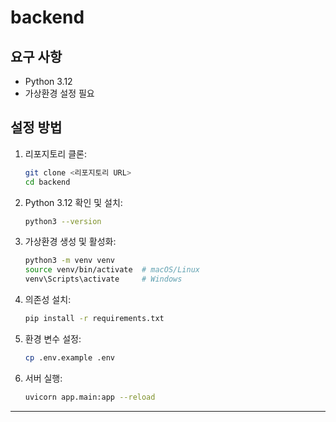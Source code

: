# backend

## 요구 사항
- Python 3.12
- 가상환경 설정 필요

## 설정 방법
1. 리포지토리 클론:
    ```bash
    git clone <리포지토리 URL>
    cd backend
    ```

2. Python 3.12 확인 및 설치:
    ```bash
    python3 --version
    ```

3. 가상환경 생성 및 활성화:
    ```bash
    python3 -m venv venv
    source venv/bin/activate  # macOS/Linux
    venv\Scripts\activate     # Windows
    ```

4. 의존성 설치:
    ```bash
    pip install -r requirements.txt
    ```

5. 환경 변수 설정:
    ```bash
    cp .env.example .env
    ```

6. 서버 실행:
    ```bash
    uvicorn app.main:app --reload
    ```

---
